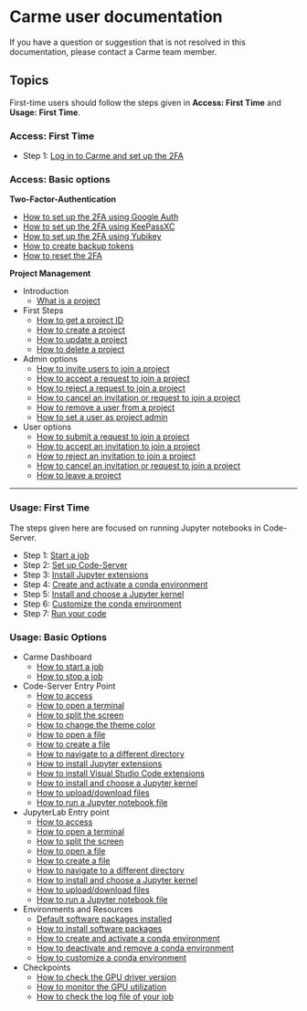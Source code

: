 # Carme user documentation

If you have a question or suggestion that is not resolved in this documentation, please contact a Carme team member.

## Topics

First-time users should follow the steps given in **Access: First Time** and **Usage: First Time**. 

### Access: First Time

* Step 1: [ Log in to Carme and set up the 2FA](./System/login/login.md)

### Access: Basic options

**Two-Factor-Authentication** 
* [How to set up the 2FA using Google Auth](./2FA/2FA-google-auth/2FA-google-auth.md)
* [How to set up the 2FA using KeePassXC](./2FA/2FA-keepass-xc/2FA-keepass-xc.md)
* [How to set up the 2FA using Yubikey](./2FA/2FA-yubikey/2FA-yubikey.md)
* [How to create backup tokens](./2FA/2FA-backup/2FA-backup.md)
* [How to reset the 2FA](./2FA/2FA-reset-user/2FA-reset-user.md)

**Project Management**
* Introduction 
  * [What is a project](./Projects/projects.md)
* First Steps 
  * [How to get a project ID](./Projects/project-id/project-id.md)
  * [How to create a project](./Projects/project-create/project-create.md)
  * [How to update a project](./Projects/project-update/project-update.md)
  * [How to delete a project](./Projects/project-delete/project-delete.md)
* Admin options
  * [How to invite users to join a project](./Projects/project-invite/project-invite.md)
  * [How to accept a request to join a project](./Projects/project-accept/project-accept-admin.md)
  * [How to reject a request to join a project](./Projects/project-reject/project-reject-admin.md)
  * [How to cancel an invitation or request to join a project](./Projects/project-cancel/project-cancel-admin.md)
  * [How to remove a user from a project](./Projects/project-remove/project-remove.md)
  * [How to set a user as project admin](./Projects/project-set-admin/project-set-admin.md)
* User options
  * [How to submit a request to join a project](./Projects/project-request/project-request.md)
  * [How to accept an invitation to join a project](./Projects/project-accept/project-accept-user.md)
  * [How to reject an invitation to join a project](./Projects/project-reject/project-reject-user.md)
  * [How to cancel an invitation or request to join a project](./Projects/project-cancel/project-cancel-user.md)
  * [How to leave a project](./Projects/project-leave/project-leave.md)
  
-----------------------------------------------------------------------------------------------------------------------

### Usage: First Time
The steps given here are focused on running Jupyter notebooks in Code-Server.

* Step 1: [ Start a job ](./Basic/job-start/job-start.md)
* Step 2: [ Set up Code-Server](./Basic/code-server-set-up/code-server-set-up.md)
* Step 3: [ Install Jupyter extensions](./Basic/code-server-jupyter-extension/code-server-jupyter-extension.md)
* Step 4: [ Create and activate a conda environment ](./Basic/conda-env-create-activate/conda-env-create-activate.md)
* Step 5: [ Install and choose a Jupyter kernel](./Basic/code-server-jupyter-kernel/code-server-jupyter-kernel.md)
* Step 6: [ Customize the conda environment](./Basic/conda-env-customize/conda-env-customize.md)
* Step 7: [ Run your code](./Basic/code-server-run/code-server-run.md)


### Usage: Basic Options
* Carme Dashboard 
  * [How to start a job](./Basic/job-start/job-start.md)
  * [How to stop a job](./Basic/job-stop/job-stop.md)
* Code-Server Entry Point
  * [How to access](./Basic/code-server-access/code-server-access.md)
  * [How to open a terminal](./Basic/code-server-terminal/code-server-terminal.md)
  * [How to split the screen](./Basic/code-server-split/code-server-split.md)
  * [How to change the theme color](./Basic/code-server-color/code-server-color.md)
  * [How to open a file](./Basic/code-server-file-open/code-server-file-open.md)
  * [How to create a file](./Basic/code-server-file-create/code-server-file-create.md)
  * [How to navigate to a different directory](./Basic/code-server-directory/code-server-directory.md)
  * [How to install Jupyter extensions](./Basic/code-server-jupyter-extension/code-server-jupyter-extension.md)
  * [How to install Visual Studio Code extensions](./Basic/code-server-vsc-extension/code-server-vsc-extension.md)
  * [How to install and choose a Jupyter kernel](./Basic/code-server-jupyter-kernel/code-server-jupyter-kernel.md)
  * [How to upload/download files](./Basic/code-server-file-transfer/code-server-file-transfer.md)
  * [How to run a Jupyter notebook file](./Basic/code-server-run/code-server-run.md) 
* JupyterLab Entry point 
  * [How to access](./Basic/jupyterlab-access/jupyterlab-access.md)
  * [How to open a terminal](./Basic/jupyterlab-terminal/jupyterlab-terminal.md)
  * [How to split the screen](./Basic/jupyterlab-split/jupyterlab-split.md)
  * [How to open a file](./Basic/jupyterlab-file-open/jupyterlab-file-open.md)
  * [How to create a file](./Basic/jupyterlab-file-create/jupyterlab-file-create.md)
  * [How to navigate to a different directory](./Basic/jupyterlab-directory/jupyterlab-directory.md)
  * [How to install and choose a Jupyter kernel](./Basic/jupyterlab-kernel/jupyterlab-kernel.md)
  * [How to upload/download files](./Basic/jupyterlab-file-transfer/jupyterlab-file-transfer.md)
  * [How to run a Jupyter notebook file](./Basic/jupyterlab-run/jupyterlab-run.md) 
* Environments and Resources
  * [Default software packages installed](./Basic/software-default/software-default.md)
  * [How to install software packages](./Basic/software-install/software-install.md)
  * [How to create and activate a conda environment](./Basic/conda-env-create-activate/conda-env-create-activate.md)
  * [How to deactivate and remove a conda environment](./Basic/conda-env-deactivate-remove/conda-env-deactivate-remove.md)
  * [How to customize a conda environment](./Basic/conda-env-customize/conda-env-customize.md)
* Checkpoints
  * [ How to check the GPU driver version](./Basic/cuda-driver/cuda-driver.md)
  * [ How to monitor the GPU utilization](./Basic/nvtop/nvtop.md)
  * [ How to check the log file of your job](./Basic/log-file/log-file.md)
